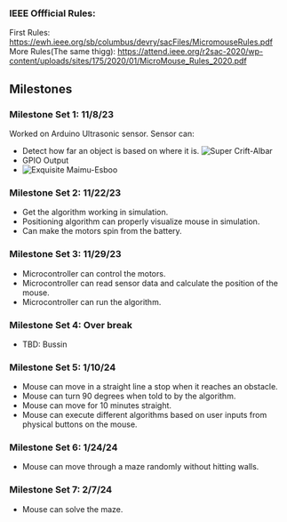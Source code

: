 ### IEEE Offficial Rules: 
First Rules: https://ewh.ieee.org/sb/columbus/devry/sacFiles/MicromouseRules.pdf
More Rules(The same thigg): https://attend.ieee.org/r2sac-2020/wp-content/uploads/sites/175/2020/01/MicroMouse_Rules_2020.pdf
## Milestones

### Milestone Set 1: 11/8/23
Worked on Arduino Ultrasonic sensor. 
Sensor can:
- Detect how far an object is based on where it is.
![Super Crift-Albar](https://github.com/UBIEEE/Salty_Capybara_Proposal_Example/assets/125399829/cb61ea73-424d-4ce2-9563-fce2a8e23ae2)
- GPIO Output
- ![Exquisite Maimu-Esboo](https://github.com/UBIEEE/Salty_Capybara_Proposal_Example/assets/125399829/c2024f23-c002-4e81-bd79-dea80b57934c)


### Milestone Set 2: 11/22/23
* Get the algorithm working in simulation. 
* Positioning algorithm can properly visualize mouse in simulation.
* Can make the motors spin from the battery.

### Milestone Set 3: 11/29/23
* Microcontroller can control the motors. 
* Microcontroller can read sensor data and calculate the position of the mouse.
* Microcontroller can run the algorithm.

### Milestone Set 4: Over break
* TBD: Bussin

### Milestone Set 5: 1/10/24
* Mouse can move in a straight line a stop when it reaches an obstacle.
* Mouse can turn 90 degrees when told to by the algorithm.
* Mouse can move for 10 minutes straight. 
* Mouse can execute different algorithms based on user inputs from physical buttons on the mouse. 

### Milestone Set 6: 1/24/24
* Mouse can move through a maze randomly without hitting walls.

### Milestone Set 7: 2/7/24
* Mouse can solve the maze. 

